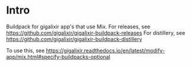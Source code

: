 # Intro

Buildpack for gigalixir app's that use Mix.
For releases, see https://github.com/gigalixir/gigalixir-buildpack-releases
For distillery, see https://github.com/gigalixir/gigalixir-buildpack-distillery

To use this, see https://gigalixir.readthedocs.io/en/latest/modify-app/mix.html#specify-buildpacks-optional

